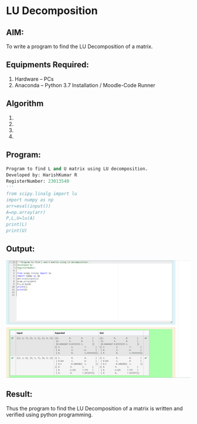# LU Decomposition 

## AIM:
To write a program to find the LU Decomposition of a matrix.

## Equipments Required:
1. Hardware – PCs
2. Anaconda – Python 3.7 Installation / Moodle-Code Runner

## Algorithm
1. 
2. 
3. 
4. 

## Program:
```py
Program to find L and U matrix using LU decomposition.
Developed by: HarishKumar R
RegisterNumber: 23013540
'''
from scipy.linalg import lu
import numpy as np
arr=eval(input())
A=np.array(arr)
P,L,U=lu(A)
print(L)
print(U)


```

## Output:
![](./output..png)


## Result:
Thus the program to find the LU Decomposition of a matrix is written and verified using python programming.

